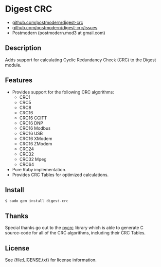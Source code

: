 # Digest CRC

* [github.com/postmodern/digest-crc](http://github.com/postmodern/digest-crc)
* [github.com/postmodern/digest-crc/issues](http://github.com/postmodern/digest-crc/issues)
* Postmodern (postmodern.mod3 at gmail.com)

## Description

Adds support for calculating Cyclic Redundancy Check (CRC) to the Digest
module.

## Features

* Provides support for the following CRC algorithms:
  * CRC1
  * CRC5
  * CRC8
  * CRC16
  * CRC16 CCITT
  * CRC16 DNP
  * CRC16 Modbus
  * CRC16 USB
  * CRC16 XModem
  * CRC16 ZModem
  * CRC24
  * CRC32
  * CRC32 Mpeg
  * CRC64
* Pure Ruby implementation.
* Provides CRC Tables for optimized calculations.

## Install

    $ sudo gem install digest-crc

## Thanks

Special thanks go out to the [pycrc](http://www.tty1.net/pycrc/) library
which is able to generate C source-code for all of the CRC algorithms,
including their CRC Tables.

## License

See {file:LICENSE.txt} for license information.

